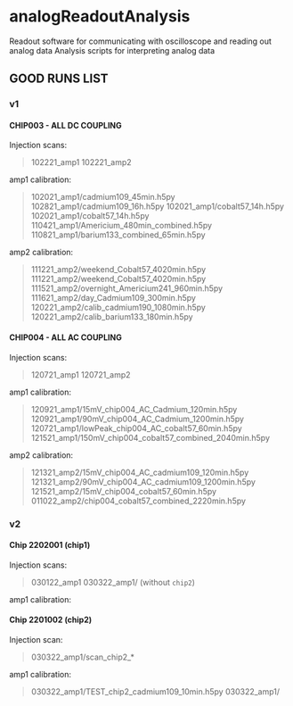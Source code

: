 # analogReadoutAnalysis

Readout software for communicating with oscilloscope and reading out analog data
Analysis scripts for interpreting analog data


## GOOD RUNS LIST

### v1

#### CHIP003 - ALL DC COUPLING
Injection scans:
> 102221_amp1
> 102221_amp2

amp1 calibration:
> 102021_amp1/cadmium109_45min.h5py
> 102821_amp1/cadmium109_16h.h5py
> 102021_amp1/cobalt57_14h.h5py
> 102021_amp1/cobalt57_14h.h5py
> 110421_amp1/Americium_480min_combined.h5py
> 110821_amp1/barium133_combined_65min.h5py

amp2 calibration:
> 111221_amp2/weekend_Cobalt57_4020min.h5py
> 111221_amp2/weekend_Cobalt57_4020min.h5py
> 111521_amp2/overnight_Americium241_960min.h5py
> 111621_amp2/day_Cadmium109_300min.h5py
> 120221_amp2/calib_cadmium190_1080min.h5py
> 120221_amp2/calib_barium133_180min.h5py


#### CHIP004 - ALL AC COUPLING
Injection scans:
> 120721_amp1
> 120721_amp2

amp1 calibration: 
> 120921_amp1/15mV_chip004_AC_Cadmium_120min.h5py
> 120921_amp1/90mV_chip004_AC_Cadmium_1200min.h5py
> 120721_amp1/lowPeak_chip004_AC_cobalt57_60min.h5py
> 121521_amp1/150mV_chip004_cobalt57_combined_2040min.h5py

amp2 calibration:
> 121321_amp2/15mV_chip004_AC_cadmium109_120min.h5py
> 121321_amp2/90mV_chip004_AC_cadmium109_1200min.h5py
> 121521_amp2/15mV_chip004_cobalt57_60min.h5py
> 011022_amp2/chip004_cobalt57_combined_2220min.h5py

### v2

#### Chip 2202001 (chip1)
Injection scans:
> 030122_amp1
> 030322_amp1/ (without `chip2`)

amp1 calibration:

#### Chip 2201002 (chip2)
Injection scan:
> 030322_amp1/scan_chip2_*

amp1 calibration:
> 030322_amp1/TEST_chip2_cadmium109_10min.h5py
> 030322_amp1/